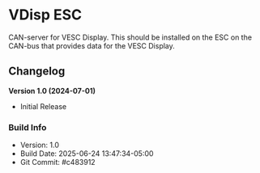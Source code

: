 # VDisp ESC

CAN-server for VESC Display. This should be installed on the ESC on the CAN-bus that provides data for the VESC Display.

## Changelog

**Version 1.0 (2024-07-01)**

* Initial Release

### Build Info

- Version: 1.0
- Build Date: 2025-06-24 13:47:34-05:00
- Git Commit: #c483912
